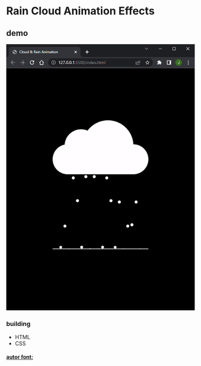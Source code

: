 # Rain Cloud Animation Effects

## demo
![demo](./assets/rain-cloud-animation-effects.gif)


### building
- HTML 
- CSS

#### [autor font](https://www.youtube.com/watch?v=pKuvi9t4D4Y);

